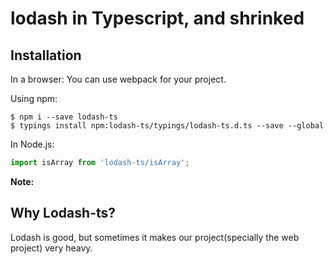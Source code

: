 # lodash in Typescript, and shrinked

## Installation

In a browser:
You can use webpack for your project.

Using npm:
```shell
$ npm i --save lodash-ts
$ typings install npm:lodash-ts/typings/lodash-ts.d.ts --save --global
```

In Node.js:
```ts
import isArray from 'lodash-ts/isArray';
```

**Note:**<br>

## Why Lodash-ts?

Lodash is good, but sometimes it makes our project(specially the web project) very heavy.
